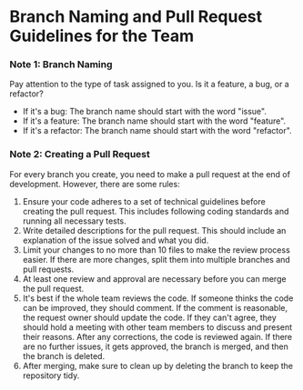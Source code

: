 # Branch Naming and Pull Request Guidelines for the Team

### Note 1: Branch Naming

Pay attention to the type of task assigned to you. Is it a feature, a bug, or a refactor?

- If it's a bug: The branch name should start with the word "issue".
- If it's a feature: The branch name should start with the word "feature".
- If it's a refactor: The branch name should start with the word "refactor".

### Note 2: Creating a Pull Request

For every branch you create, you need to make a pull request at the end of development. However, there are some rules:

1. Ensure your code adheres to a set of technical guidelines before creating the pull request. This includes following coding standards and running all necessary tests.
2. Write detailed descriptions for the pull request. This should include  an explanation of the issue solved and what you did.
3. Limit your changes to no more than 10 files to make the review process easier. If there are more changes, split them into multiple branches and pull requests.
4. At least one review and approval are necessary before you can merge the pull request.
5. It's best if the whole team reviews the code. If someone thinks the code can be improved, they should comment. If the comment is reasonable, the request owner should update the code. If they can't agree, they should hold a meeting with other team members to discuss and present their reasons. After any corrections, the code is reviewed again. If there are no further issues, it gets approved, the branch is merged, and then the branch is deleted.
6. After merging, make sure to clean up by deleting the branch to keep the repository tidy.
